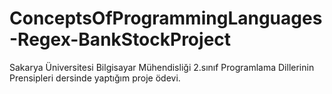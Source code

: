 # ConceptsOfProgrammingLanguages-Regex-BankStockProject
Sakarya Üniversitesi Bilgisayar Mühendisliği 2.sınıf Programlama Dillerinin Prensipleri dersinde yaptığım proje ödevi.
